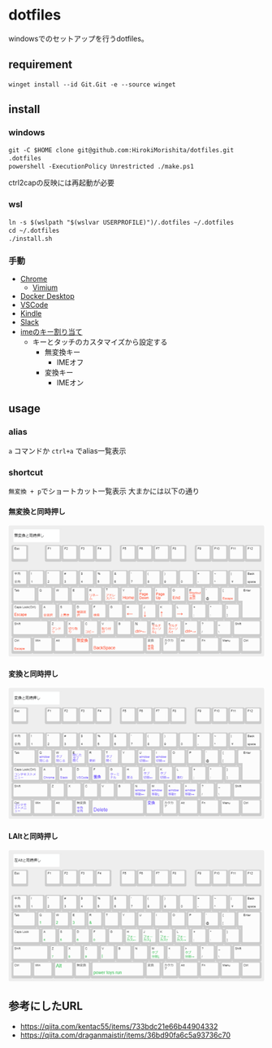 
# dotfiles
windowsでのセットアップを行うdotfiles。

## requirement
```
winget install --id Git.Git -e --source winget
```

## install
### windows
```
git -C $HOME clone git@github.com:HirokiMorishita/dotfiles.git .dotfiles
powershell -ExecutionPolicy Unrestricted ./make.ps1
```
ctrl2capの反映には再起動が必要
### wsl
```
ln -s $(wslpath "$(wslvar USERPROFILE)")/.dotfiles ~/.dotfiles
cd ~/.dotfiles
./install.sh
```
### 手動
- [Chrome](https://www.google.com/intl/ja_jp/chrome/)
  - [Vimium](https://chrome.google.com/webstore/detail/vimium/dbepggeogbaibhgnhhndojpepiihcmeb?hl=ja)
- [Docker Desktop](https://www.docker.com/products/docker-desktop/)
- [VSCode](https://code.visualstudio.com/)
- [Kindle](https://www.amazon.co.jp/kindle-dbs/fd/kcp)
- [Slack](https://slack.com/intl/ja-jp/downloads/windows)
- [imeのキー割り当て](https://support.microsoft.com/ja-jp/windows/microsoft-%E6%97%A5%E6%9C%AC%E8%AA%9E-ime-da40471d-6b91-4042-ae8b-713a96476916#:~:text=%E3%82%82%E3%81%A7%E3%81%8D%E3%81%BE%E3%81%99%E3%80%82-,%E3%82%AD%E3%83%BC%20%E3%81%AE%E3%82%AB%E3%82%B9%E3%82%BF%E3%83%9E%E3%82%A4%E3%82%BA,-IME%20%E3%82%92%E4%BD%BF%E7%94%A8)
  - キーとタッチのカスタマイズから設定する
    - 無変換キー
      - IMEオフ
    - 変換キー
      - IMEオン

## usage
### alias
`a` コマンドか `ctrl+a` でalias一覧表示
### shortcut
`無変換 + p`でショートカット一覧表示
大まかには以下の通り
#### 無変換と同時押し
![無変換ショートカットまとめ](./resources/default-%E7%84%A1%E5%A4%89%E6%8F%9B.png)
#### 変換と同時押し
![変換ショートカットまとめ](./resources/default-%E5%A4%89%E6%8F%9B.png)
#### LAltと同時押し
![LAltショートカットまとめ](./resources/default-LAlt.png)
## 参考にしたURL
- https://qiita.com/kentac55/items/733bdc21e66b44904332
- https://qiita.com/draganmaistir/items/36bd90fa6c5a93736c70